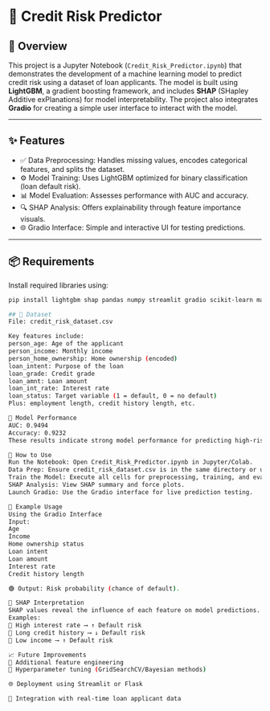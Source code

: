 # 💼 Credit Risk Predictor

## 📌 Overview

This project is a Jupyter Notebook (`Credit_Risk_Predictor.ipynb`) that demonstrates the development of a machine learning model to predict credit risk using a dataset of loan applicants. The model is built using **LightGBM**, a gradient boosting framework, and includes **SHAP** (SHapley Additive exPlanations) for model interpretability. The project also integrates **Gradio** for creating a simple user interface to interact with the model.

---

## ✨ Features

- ✅ Data Preprocessing: Handles missing values, encodes categorical features, and splits the dataset.
- ⚙️ Model Training: Uses LightGBM optimized for binary classification (loan default risk).
- 📊 Model Evaluation: Assesses performance with AUC and accuracy.
- 🔍 SHAP Analysis: Offers explainability through feature importance visuals.
- 🌐 Gradio Interface: Simple and interactive UI for testing predictions.

---

## 📦 Requirements

Install required libraries using:

```bash
pip install lightgbm shap pandas numpy streamlit gradio scikit-learn matplotlib

## 📂 Dataset
File: credit_risk_dataset.csv

Key features include:
person_age: Age of the applicant
person_income: Monthly income
person_home_ownership: Home ownership (encoded)
loan_intent: Purpose of the loan
loan_grade: Credit grade
loan_amnt: Loan amount
loan_int_rate: Interest rate
loan_status: Target variable (1 = default, 0 = no default)
Plus: employment length, credit history length, etc.

🧠 Model Performance
AUC: 0.9494
Accuracy: 0.9232
These results indicate strong model performance for predicting high-risk applicants.

🚀 How to Use
Run the Notebook: Open Credit_Risk_Predictor.ipynb in Jupyter/Colab.
Data Prep: Ensure credit_risk_dataset.csv is in the same directory or update the path.
Train the Model: Execute all cells for preprocessing, training, and evaluation.
SHAP Analysis: View SHAP summary and force plots.
Launch Gradio: Use the Gradio interface for live prediction testing.

🧪 Example Usage
Using the Gradio Interface
Input:
Age
Income
Home ownership status
Loan intent
Loan amount
Interest rate
Credit history length

🟢 Output: Risk probability (chance of default).

🔎 SHAP Interpretation
SHAP values reveal the influence of each feature on model predictions.
Examples:
🔺 High interest rate ⟶ ↑ Default risk
🔻 Long credit history ⟶ ↓ Default risk
🔺 Low income ⟶ ↑ Default risk

📈 Future Improvements
🔬 Additional feature engineering
🎯 Hyperparameter tuning (GridSearchCV/Bayesian methods)

🌐 Deployment using Streamlit or Flask

📡 Integration with real-time loan applicant data

